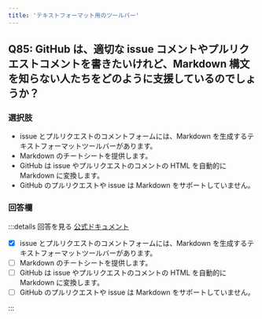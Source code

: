 ```yaml
---
title: 'テキストフォーマット用のツールバー'
---
```


## Q85: GitHub は、適切な issue コメントやプルリクエストコメントを書きたいけれど、Markdown 構文を知らない人たちをどのように支援しているのでしょうか？

### 選択肢

- issue とプルリクエストのコメントフォームには、Markdown を生成するテキストフォーマットツールバーがあります。
- Markdown のチートシートを提供します。
- GitHub は issue やプルリクエストのコメントの HTML を自動的に Markdown に変換します。
- GitHub のプルリクエストや issue は Markdown をサポートしていません。

### 回答欄

:::details 回答を見る
[公式ドキュメント](https://docs.github.com/ja/get-started/writing-on-github/getting-started-with-writing-and-formatting-on-github/about-writing-and-formatting-on-github#text-formatting-toolbar)

- [x] issue とプルリクエストのコメントフォームには、Markdown を生成するテキストフォーマットツールバーがあります。
- [ ] Markdown のチートシートを提供します。
- [ ] GitHub は issue やプルリクエストのコメントの HTML を自動的に Markdown に変換します。
- [ ] GitHub のプルリクエストや issue は Markdown をサポートしていません。

:::
